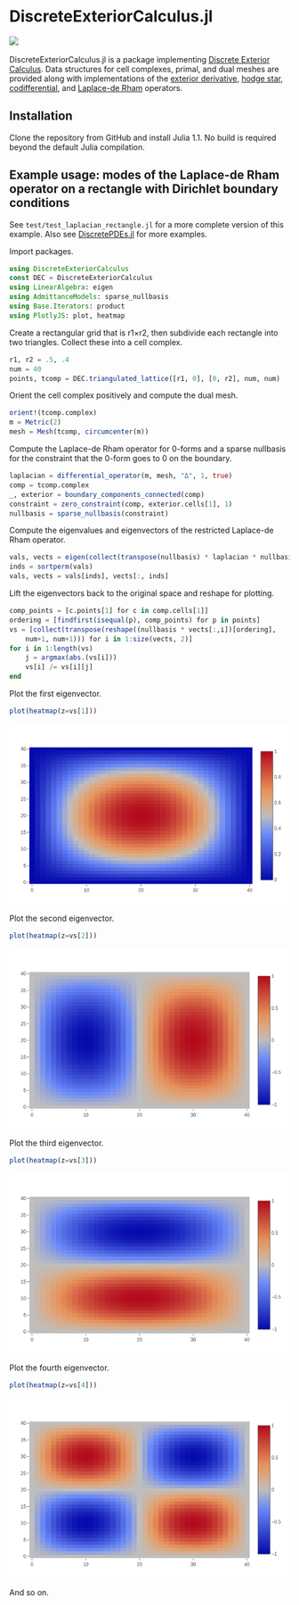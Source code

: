 # DiscreteExteriorCalculus.jl

[travis-img]: https://travis-ci.com/rigetti/DiscreteExteriorCalculus.jl.svg?branch=master
[travis-url]: https://travis-ci.com/rigetti/DiscreteExteriorCalculus.jl

[![][travis-img]][travis-url]

DiscreteExteriorCalculus.jl is a package implementing [Discrete Exterior Calculus](https://en.wikipedia.org/wiki/Discrete_exterior_calculus). Data structures for cell complexes, primal, and dual meshes are provided along with implementations of the [exterior derivative](https://en.wikipedia.org/wiki/Exterior_derivative),
[hodge star](https://en.wikipedia.org/wiki/Hodge_star_operator), [codifferential](https://en.wikipedia.org/wiki/Hodge_star_operator#On_manifolds), and [Laplace-de Rham](https://en.wikipedia.org/wiki/Laplace%E2%80%93Beltrami_operator#Laplace%E2%80%93de_Rham_operator) operators.

## Installation

Clone the repository from GitHub and install Julia 1.1. No build is required beyond the default Julia compilation.

## Example usage: modes of the Laplace-de Rham operator on a rectangle with Dirichlet boundary conditions

See `test/test_laplacian_rectangle.jl` for a more complete version of this example. Also see [DiscretePDEs.jl](https://github.com/rigetti/DiscretePDEs.jl) for more examples.

Import packages.
```julia
using DiscreteExteriorCalculus
const DEC = DiscreteExteriorCalculus
using LinearAlgebra: eigen
using AdmittanceModels: sparse_nullbasis
using Base.Iterators: product
using PlotlyJS: plot, heatmap
```

Create a rectangular grid that is r1×r2, then subdivide each rectangle into two triangles. Collect these into a cell complex.
```julia
r1, r2 = .5, .4
num = 40
points, tcomp = DEC.triangulated_lattice([r1, 0], [0, r2], num, num)
```

Orient the cell complex positively and compute the dual mesh.
```julia
orient!(tcomp.complex)
m = Metric(2)
mesh = Mesh(tcomp, circumcenter(m))
```

Compute the Laplace-de Rham operator for 0-forms and a sparse nullbasis for the constraint that the 0-form goes to 0 on the boundary.
```julia
laplacian = differential_operator(m, mesh, "Δ", 1, true)
comp = tcomp.complex
_, exterior = boundary_components_connected(comp)
constraint = zero_constraint(comp, exterior.cells[1], 1)
nullbasis = sparse_nullbasis(constraint)
```

Compute the eigenvalues and eigenvectors of the restricted Laplace-de Rham operator.
```julia
vals, vects = eigen(collect(transpose(nullbasis) * laplacian * nullbasis))
inds = sortperm(vals)
vals, vects = vals[inds], vects[:, inds]
```

Lift the eigenvectors back to the original space and reshape for plotting.
```julia
comp_points = [c.points[1] for c in comp.cells[1]]
ordering = [findfirst(isequal(p), comp_points) for p in points]
vs = [collect(transpose(reshape((nullbasis * vects[:,i])[ordering],
    num+1, num+1))) for i in 1:size(vects, 2)]
for i in 1:length(vs)
    j = argmax(abs.(vs[i]))
    vs[i] /= vs[i][j]
end
```

Plot the first eigenvector.
```julia
plot(heatmap(z=vs[1]))
```

![](docs/Mode1.png)

Plot the second eigenvector.
```julia
plot(heatmap(z=vs[2]))
```

![](docs/Mode2.png)

Plot the third eigenvector.
```julia
plot(heatmap(z=vs[3]))
```

![](docs/Mode3.png)

Plot the fourth eigenvector.
```julia
plot(heatmap(z=vs[4]))
```

![](docs/Mode4.png)

And so on.
